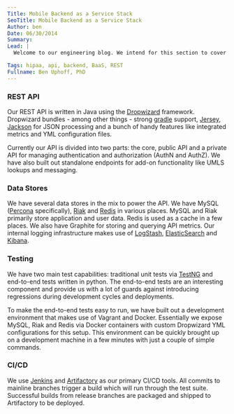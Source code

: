 ```yaml
---
Title: Mobile Backend as a Service Stack
SeoTitle: Mobile Backend as a Service Stack
Author: ben
Date: 06/30/2014
Summary: 
Lead: |
  Welcome to our engineering blog. We intend for this section to cover in-depth technical content that is of interest to developers and ops folks. For a first post we are covering our Mobile Backend as a Service's stack. Future posts will drill down into the specifics of some of the more interesting pieces.

Tags: hipaa, api, backend, BaaS, REST
Fullname: Ben Uphoff, PhD
---
```

### REST API

Our REST API is written in Java using the [Dropwizard](https://dropwizard.github.io/dropwizard/) framework. Dropwizard bundles - among other things - strong [gradle](http://www.gradle.org/) support, [Jersey](https://jersey.java.net/), [Jackson](http://jackson.codehaus.org/) for JSON processing and a bunch of handy features like integrated metrics and YML configuration files.

Currently our API is divided into two parts: the core, public API and a private API for managing authentication and authorization (AuthN and AuthZ). We have also built out standalone endpoints for add-on functionality like UMLS lookups and messaging.

### Data Stores

We have several data stores in the mix to power the API. We have MySQL ([Percona](http://www.percona.com/software/percona-server) specifically), [Riak](http://basho.com/riak/) and [Redis](http://redis.io/) in various places. MySQL and Riak primarily store application and user data. Redis is used as a cache in a few places. We also have Graphite for storing and querying API metrics. Our internal logging infrastructure makes use of [LogStash](http://logstash.net/), [ElasticSearch](http://www.elasticsearch.org/) and [Kibana](http://www.elasticsearch.org/overview/kibana/).

### Testing

We have two main test capabilities: traditional unit tests via [TestNG](http://testng.org/doc/index.html) and end-to-end tests written in python. The end-to-end tests are an interesting component and provide us with a lot of guards against introducing regressions during development cycles and deployments.

To make the end-to-end tests easy to run, we have built out a development environment that makes use of Vagrant and Docker. Essentially we expose MySQL, Riak and Redis via Docker containers with custom Dropwizard YML configurations for this setup. This environment can be quickly brought up on a development machine in a few minutes with just a couple of simple commands.

### CI/CD

We use [Jenkins](http://jenkins-ci.org/) and [Artifactory](http://www.jfrog.com/home/v_artifactory_opensource_overview) as our primary CI/CD tools. All commits to mainline branches trigger a build which will run through the test suite. Successful builds from release branches are packaged and shipped to Artifactory to be deployed.

